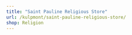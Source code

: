 ```yaml
---
title: "Saint Pauline Religious Store"
url: /kulpmont/saint-pauline-religious-store/
shop: Religion
---
```

